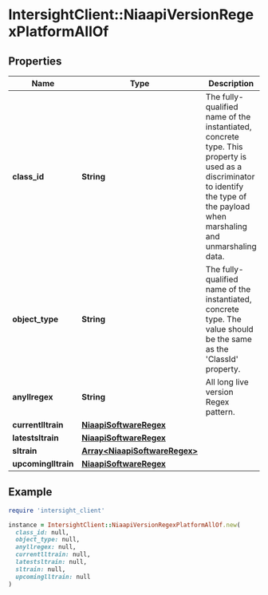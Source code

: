 # IntersightClient::NiaapiVersionRegexPlatformAllOf

## Properties

| Name | Type | Description | Notes |
| ---- | ---- | ----------- | ----- |
| **class_id** | **String** | The fully-qualified name of the instantiated, concrete type. This property is used as a discriminator to identify the type of the payload when marshaling and unmarshaling data. | [default to &#39;niaapi.VersionRegexPlatform&#39;] |
| **object_type** | **String** | The fully-qualified name of the instantiated, concrete type. The value should be the same as the &#39;ClassId&#39; property. | [default to &#39;niaapi.VersionRegexPlatform&#39;] |
| **anyllregex** | **String** | All long live version Regex pattern. | [optional] |
| **currentlltrain** | [**NiaapiSoftwareRegex**](NiaapiSoftwareRegex.md) |  | [optional] |
| **latestsltrain** | [**NiaapiSoftwareRegex**](NiaapiSoftwareRegex.md) |  | [optional] |
| **sltrain** | [**Array&lt;NiaapiSoftwareRegex&gt;**](NiaapiSoftwareRegex.md) |  | [optional] |
| **upcominglltrain** | [**NiaapiSoftwareRegex**](NiaapiSoftwareRegex.md) |  | [optional] |

## Example

```ruby
require 'intersight_client'

instance = IntersightClient::NiaapiVersionRegexPlatformAllOf.new(
  class_id: null,
  object_type: null,
  anyllregex: null,
  currentlltrain: null,
  latestsltrain: null,
  sltrain: null,
  upcominglltrain: null
)
```

